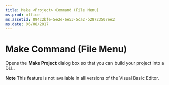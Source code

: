 ```yaml
---
title: Make <Project> Command (File Menu)
ms.prod: office
ms.assetid: 894c2bfe-5e2e-6e53-5ca2-b28723507ee2
ms.date: 06/08/2017
---
```



# Make <Project> Command (File Menu)

Opens the **Make Project** dialog box so that you can build your project into a DLL.


 **Note**  This feature is not available in all versions of the Visual Basic Editor.


